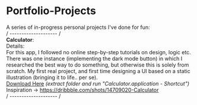 # Portfolio-Projects
A series of in-progress personal projects I've done for fun:  
/ -------------------- /  
**Calculator**:  
Details:  
For this app, I followed no online step-by-step tutorials on design, logic etc. There was one instance (implementing the dark mode button) in which I researched the best way to do something, but otherwise this is solely from scratch. My first real project, and first time designing a UI 
based on a static illustration (bringing it to life.. per se).  
[Download Here](https://github.com/sddiaz/Portfolio-Projects/files/9586536/Portfolio_Calculator.zip) *(extract folder and run "Calculator.application - Shortcut")*   
Inspiration -> https://dribbble.com/shots/14709020-Calculator  
/ -------------------- /  
